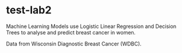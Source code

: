 # test-lab2
Machine Learning Models use Logistic Linear Regression and Decision Trees to analyse and predict breast cancer in women.

Data from Wisconsin Diagnostic Breast Cancer (WDBC).
